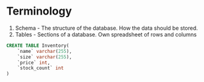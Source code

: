 # Terminology

1. Schema - The structure of the database. How the data should be stored.
2. Tables - Sections of a database. Own spreadsheet of rows and columns

```sql
CREATE TABLE Inventory(
    `name` varchar(255),
    `size` varchar(255),
    `price` int,
    `stock_count` int
)

```
